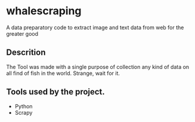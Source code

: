 # whalescraping
A data preparatory code to extract image and text data from web for the greater good  

## Descrition

The Tool was made with a single purpose of collection any kind of data on all find of fish in the world.
Strange, wait for it.

## Tools used by the project.
* Python
* Scrapy 
